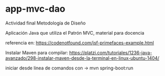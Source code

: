 # app-mvc-dao
Actividad final Metodología de Diseño

Aplicación Java que utiliza el Patrón MVC, material para docencia

referencia en: https://codenotfound.com/jsf-primefaces-example.html

Instalar Maven para compilar: https://platzi.com/tutoriales/1236-java-avanzado/298-instalar-maven-desde-la-terminal-en-linux-ubuntu-1404/

iniciar desde linea de comandos con -> mvn spring-boot:run
